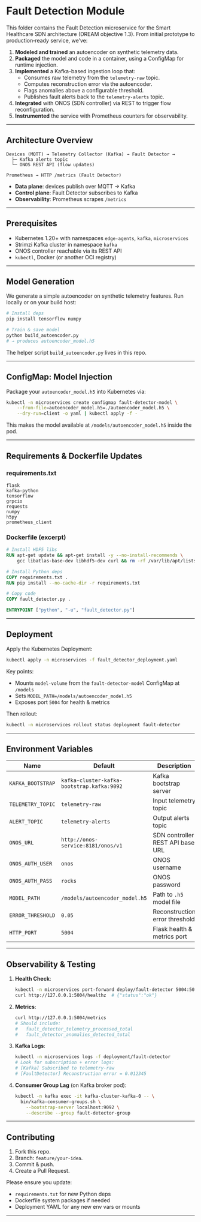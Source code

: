 # Fault Detection Module

This folder contains the Fault Detection microservice for the Smart Healthcare SDN architecture (DREAM objective 1.3). From initial prototype to production‑ready service, we’ve:

1. **Modeled and trained** an autoencoder on synthetic telemetry data.
2. **Packaged** the model and code in a container, using a ConfigMap for runtime injection.
3. **Implemented** a Kafka-based ingestion loop that:
   - Consumes raw telemetry from the `telemetry-raw` topic.
   - Computes reconstruction error via the autoencoder.
   - Flags anomalies above a configurable threshold.
   - Publishes fault alerts back to the `telemetry-alerts` topic.
4. **Integrated** with ONOS (SDN controller) via REST to trigger flow reconfiguration.
5. **Instrumented** the service with Prometheus counters for observability.

---

## Architecture Overview

```text
Devices (MQTT) → Telemetry Collector (Kafka) → Fault Detector →
  ├─ Kafka alerts topic
  └─ ONOS REST API (flow updates)

Prometheus → HTTP /metrics (Fault Detector)
```

- **Data plane**: devices publish over MQTT → Kafka
- **Control plane**: Fault Detector subscribes to Kafka
- **Observability**: Prometheus scrapes `/metrics`

---

## Prerequisites

- Kubernetes 1.20+ with namespaces `edge-agents`, `kafka`, `microservices`
- Strimzi Kafka cluster in namespace `kafka`
- ONOS controller reachable via its REST API
- `kubectl`, Docker (or another OCI registry)

---

## Model Generation

We generate a simple autoencoder on synthetic telemetry features. Run locally or on your build host:

```bash
# Install deps
pip install tensorflow numpy

# Train & save model
python build_autoencoder.py
# → produces autoencoder_model.h5
```

The helper script `build_autoencoder.py` lives in this repo.

---

## ConfigMap: Model Injection

Package your `autoencoder_model.h5` into Kubernetes via:

```bash
kubectl -n microservices create configmap fault-detector-model \
    --from-file=autoencoder_model.h5=./autoencoder_model.h5 \
    --dry-run=client -o yaml | kubectl apply -f -
```

This makes the model available at `/models/autoencoder_model.h5` inside the pod.

---

## Requirements & Dockerfile Updates

### requirements.txt
```text
flask
kafka-python
tensorflow
grpcio
requests
numpy
h5py
prometheus_client
```

### Dockerfile (excerpt)
```dockerfile
# Install HDF5 libs
RUN apt-get update && apt-get install -y --no-install-recommends \
    gcc libatlas-base-dev libhdf5-dev curl && rm -rf /var/lib/apt/lists/*

# Install Python deps
COPY requirements.txt .
RUN pip install --no-cache-dir -r requirements.txt

# Copy code
COPY fault_detector.py .

ENTRYPOINT ["python", "-u", "fault_detector.py"]
```  

---

## Deployment

Apply the Kubernetes Deployment:

```bash
kubectl apply -n microservices -f fault_detector_deployment.yaml
```

Key points:
- Mounts `model-volume` from the `fault-detector-model` ConfigMap at `/models`
- Sets `MODEL_PATH=/models/autoencoder_model.h5`
- Exposes port `5004` for health & metrics

Then rollout:
```bash
kubectl -n microservices rollout status deployment fault-detector
```

---

## Environment Variables

| Name                 | Default                                    | Description                         |
|----------------------|--------------------------------------------|-------------------------------------|
| `KAFKA_BOOTSTRAP`    | `kafka-cluster-kafka-bootstrap.kafka:9092` | Kafka bootstrap server             |
| `TELEMETRY_TOPIC`    | `telemetry-raw`                            | Input telemetry topic               |
| `ALERT_TOPIC`        | `telemetry-alerts`                         | Output alerts topic                 |
| `ONOS_URL`           | `http://onos-service:8181/onos/v1`         | SDN controller REST API base URL    |
| `ONOS_AUTH_USER`     | `onos`                                     | ONOS username                       |
| `ONOS_AUTH_PASS`     | `rocks`                                    | ONOS password                       |
| `MODEL_PATH`         | `/models/autoencoder_model.h5`             | Path to `.h5` model file            |
| `ERROR_THRESHOLD`    | `0.05`                                     | Reconstruction error threshold      |
| `HTTP_PORT`          | `5004`                                     | Flask health & metrics port         |

---

## Observability & Testing

1. **Health Check**:
   ```bash
   kubectl -n microservices port-forward deploy/fault-detector 5004:5004
   curl http://127.0.0.1:5004/healthz  # {"status":"ok"}
   ```

2. **Metrics**:
   ```bash
   curl http://127.0.0.1:5004/metrics
   # Should include:
   #   fault_detector_telemetry_processed_total
   #   fault_detector_anomalies_detected_total
   ```

3. **Kafka Logs**:
   ```bash
   kubectl -n microservices logs -f deployment/fault-detector
   # Look for subscription + error logs:
   # [Kafka] Subscribed to telemetry-raw
   # [FaultDetector] Reconstruction error = 0.012345
   ```

4. **Consumer Group Lag** (on Kafka broker pod):
   ```bash
   kubectl -n kafka exec -it kafka-cluster-kafka-0 -- \
     bin/kafka-consumer-groups.sh \
       --bootstrap-server localhost:9092 \
       --describe --group fault-detector-group
   ```

---

## Contributing

1. Fork this repo.
2. Branch: `feature/your-idea`.
3. Commit & push.
4. Create a Pull Request.

Please ensure you update:
- `requirements.txt` for new Python deps
- Dockerfile system packages if needed
- Deployment YAML for any new env vars or mounts

---

